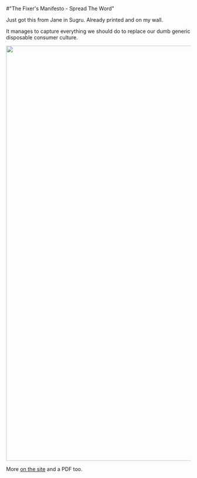 #"The Fixer's Manifesto - Spread The Word"

Just got this from Jane in Sugru. Already printed and on my wall.

It manages to capture everything we should do to replace our dumb generic disposable consumer culture.

<a href="http://sugru.com/manifesto"><img class="alignnone size-full wp-image-900" title="z5iOlKleTWuv5yCwxjDc" src="http://conoroneill.net/wp-content/uploads/2012/11/z5iOlKleTWuv5yCwxjDc.gif" alt="" width="800" height="1131" /></a>

More <a href="http://sugru.com/manifesto">on the site</a> and a PDF too.